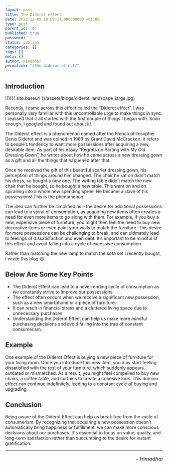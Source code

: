```yaml
---
layout: post
title: The Diderot effect
date: 2022-12-09 10:09:17.000000000 +01:00
type: post
parent_id: '0'
published: true
password: ''
status: publish
categories: []
tags: []
meta: {}
author: Himadhar
permalink: "/the-diderot-effect/"
---
```


## Introduction

![]({{ site.baseurl }}/assets/blogs/diderot_landscape_large.jpg)

Recently, I came across this effect called the “Diderot effect”. I was personally very familiar with this uncontrollable urge to make things in sync. I realised that it all started with the first couple of things I began with. Soon enough, I googled and found out about it!

The Diderot effect is a phenomenon named after the French philosopher Denis Diderot and was coined in 1988 by Grant David McCracken. It refers to people’s tendency to want more possessions after acquiring a new, desirable item. As part of his essay “Regrets on Parting with My Old Dressing Gown”, he writes about how he came across a new dressing gown as a gift and all the things that happened after that.

Once he received the gift of this beautiful scarlet dressing gown, his perception of things around him changed. The chair he sat on didn’t match his dress, so bought a new one. The writing table didn’t match the new chair that he bought, so he bought a new table. This went on and on spiralling into a whole new spending spree. He became a slave of his possessions! This is the phenomenon.

The idea can further be simplified as – the desire for additional possessions can lead to a spiral of consumption, as acquiring new items often creates a need for even more items to go along with them. For example, if you buy a new, expensive piece of furniture, you might then feel the need to buy new decorative items or even paint your walls to match the furniture. This desire for more possessions can be challenging to break, and can ultimately lead to feelings of dissatisfaction and even debt. It’s important to be mindful of this effect and avoid falling into a cycle of excessive consumption.

Rather than matching the new lamp to match the sofa set I recently bought, I wrote this blog 😄

## Below Are Some Key Points

- The Diderot Effect can lead to a never-ending cycle of consumption as we constantly strive to improve our possessions.
- The effect often occurs when we receive a significant new possession, such as a new smartphone or a piece of furniture.
- It can result in financial stress and a cluttered living space due to unnecessary purchases.
- Understanding the Diderot Effect can help us make more mindful purchasing decisions and avoid falling into the trap of constant consumerism.

## Example

One example of the Diderot Effect is buying a new piece of furniture for your living room. Once you introduce this new item, you may start feeling dissatisfied with the rest of your furniture, which suddenly appears outdated or mismatched. As a result, you might feel compelled to buy new chairs, a coffee table, and curtains to create a cohesive look. This domino effect can continue indefinitely, leading to a constant cycle of buying and upgrading.

## Conclusion

Being aware of the Diderot Effect can help us break free from the cycle of consumerism. By recognizing that acquiring a new possession doesn't automatically bring happiness or fulfillment, we can make more conscious decisions about our purchases. It's essential to focus on value, quality, and long-term satisfaction rather than succumbing to the desire for instant gratification.

---

<h6 style="text-align: right;font-size: 1rem;margin-top: 16px;">
- Himadhar
</h6>
